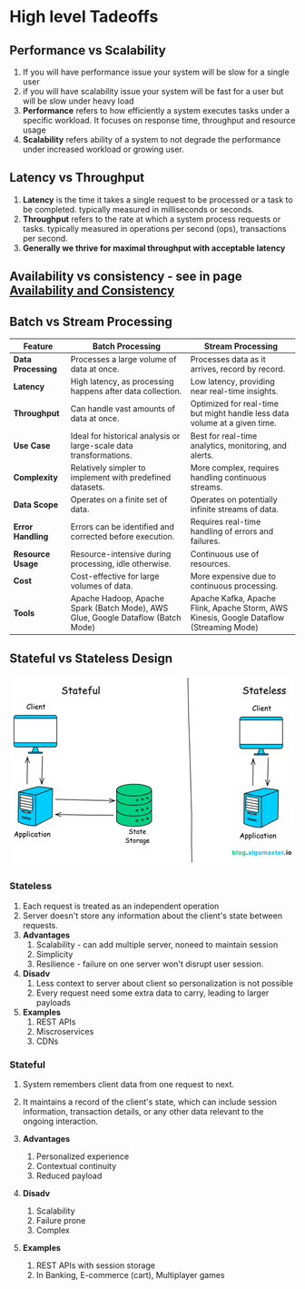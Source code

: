# High level Tadeoffs

## **Performance vs Scalability**

1. If you will have performance issue your system will be slow for a single user
2. if you will have scalability issue your system will be fast for a user but will be slow under heavy load
3. **Performance** refers to how efficiently a system executes tasks under a specific workload. It focuses on response time, throughput and resource usage
4. **Scalability** refers ability of a system to not degrade the performance under increased workload or growing user.

## **Latency vs Throughput**

1. **Latency** is the time it takes a single request to be processed or a task to be completed. typically measured in milliseconds or seconds.
2. **Throughput** refers to the rate at which a system process requests or tasks. typically measured in operations per second (ops), transactions per second.
3. **Generally we thrive for maximal throughput with acceptable latency**

## **Availability vs consistency - see in page [Availability and Consistency](Availability-Consistency.md)**

## **Batch vs Stream Processing**

| Feature             | Batch Processing                                                                 | Stream Processing                                                                       |
| ------------------- | -------------------------------------------------------------------------------- | --------------------------------------------------------------------------------------- |
| **Data Processing** | Processes a large volume of data at once.                                        | Processes data as it arrives, record by record.                                         |
| **Latency**         | High latency, as processing happens after data collection.                       | Low latency, providing near real-time insights.                                         |
| **Throughput**      | Can handle vast amounts of data at once.                                         | Optimized for real-time but might handle less data volume at a given time.              |
| **Use Case**        | Ideal for historical analysis or large-scale data transformations.               | Best for real-time analytics, monitoring, and alerts.                                   |
| **Complexity**      | Relatively simpler to implement with predefined datasets.                        | More complex, requires handling continuous streams.                                     |
| **Data Scope**      | Operates on a finite set of data.                                                | Operates on potentially infinite streams of data.                                       |
| **Error Handling**  | Errors can be identified and corrected before execution.                         | Requires real-time handling of errors and failures.                                     |
| **Resource Usage**  | Resource-intensive during processing, idle otherwise.                            | Continuous use of resources.                                                            |
| **Cost**            | Cost-effective for large volumes of data.                                        | More expensive due to continuous processing.                                            |
| **Tools**           | Apache Hadoop, Apache Spark (Batch Mode), AWS Glue, Google Dataflow (Batch Mode) | Apache Kafka, Apache Flink, Apache Storm, AWS Kinesis, Google Dataflow (Streaming Mode) |

## Stateful vs Stateless Design

<p align="center">
   <img src="images/stateless-vs-full.png">
</p>

### Stateless

1. Each request is treated as an independent operation
2. Server doesn't store any information about the client's state between requests.
3. **Advantages**
   1. Scalability - can add multiple server, noneed to maintain session
   2. Simplicity
   3. Resilience - failure on one server won't disrupt user session.
4. **Disadv**
   1. Less context to server about client so personalization is not possible
   2. Every request need some extra data to carry, leading to larger payloads
5. **Examples**
   1. REST APIs
   2. Miscroservices
   3. CDNs

### Stateful

1. System remembers client data from one request to next.
2. It maintains a record of the client's state, which can include session information, transaction details, or any other data relevant to the ongoing interaction.

3. **Advantages**
   1. Personalized experience
   2. Contextual continuity
   3. Reduced payload
4. **Disadv**
   1. Scalability
   2. Failure prone
   3. Complex
5. **Examples**
   1. REST APIs with session storage
   2. In Banking, E-commerce (cart), Multiplayer games
